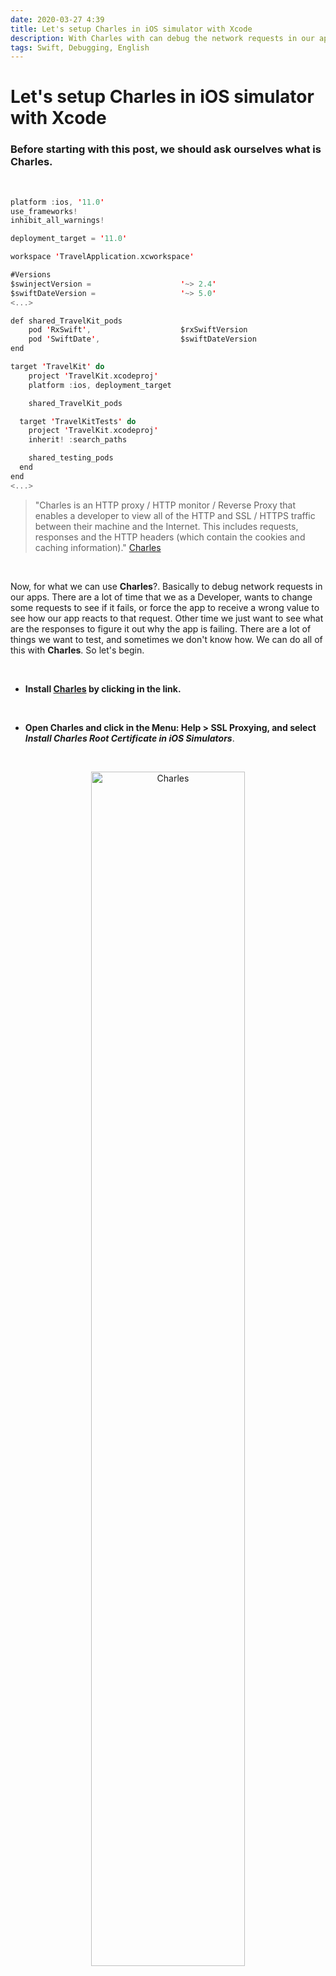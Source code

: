 ```yaml
---
date: 2020-03-27 4:39
title: Let's setup Charles in iOS simulator with Xcode
description: With Charles with can debug the network requests in our apps so we can test in a simple way our network layer.
tags: Swift, Debugging, English
---
```


# Let's setup Charles in iOS simulator with Xcode

### Before starting with this post, we should ask ourselves what is **Charles**.

<br />

```swift
platform :ios, '11.0'
use_frameworks!
inhibit_all_warnings!

deployment_target = '11.0'

workspace 'TravelApplication.xcworkspace'

#Versions
$swinjectVersion =                    '~> 2.4'
$swiftDateVersion =                   '~> 5.0'
<...>

def shared_TravelKit_pods
    pod 'RxSwift',                    $rxSwiftVersion
    pod 'SwiftDate',                  $swiftDateVersion
end

target 'TravelKit' do
    project 'TravelKit.xcodeproj'
    platform :ios, deployment_target

    shared_TravelKit_pods

  target 'TravelKitTests' do
    project 'TravelKit.xcodeproj'
    inherit! :search_paths

    shared_testing_pods
  end
end
<...>
```

> "Charles is an HTTP proxy / HTTP monitor / Reverse Proxy that enables a developer to view all of the HTTP and SSL / HTTPS traffic between their machine and the Internet. This includes requests, responses and the HTTP headers (which contain the cookies and caching information)." <a href="https://www.charlesproxy.com" target="_blank">Charles</a>

<br />

Now, for what we can use **Charles**?. Basically to debug network requests in our apps. There are a lot of time that we as a Developer, wants to change some requests to see if it fails, or force the app to receive a wrong value to see how our app reacts to that request. Other time we just want to see what are the responses to figure it out why the app is failing. There are a lot of things we want to test, and sometimes we don't know how. We can do all of this with **Charles**. So let's begin.

<br />

- **Install <a href="https://www.charlesproxy.com/download/" target="_blank">Charles</a> by clicking in the link.**

<br />

- **Open Charles and click in the Menu: Help > SSL Proxying, and select _Install Charles Root Certificate in iOS Simulators_**.

<br />

<p align="center">
    <img src="/images/charles-tutorial/p1.png" width="70%" max-width="50%" alt="Charles" />
</p>

<br />

- **Now make sure you have the option macOS Proxy selected, so we can listen traffic, so click in the Menu: Proxy > macOS Proxy**

<br />

<p align="center">
    <img src="/images/charles-tutorial/p2.png" width="50%" max-width="50%" alt="Charles" />
</p>

<br />

- **Restart your simulator and make sure you are recording the incoming traffic. You should see in the right bottom a _Recording_ label. If not, just click in _Start Recording_ buttom**

<br />

<p align="center">
    <img src="/images/charles-tutorial/p3.png" width="50%" max-width="50%" alt="Charles" />
</p>

<br />

- **Run the app in the simulator, and at this moment, you should see the incoming traffic at the left**

<br />

- **Now, you have to make sure to enable SSL Proxying for the URLs that you want to test. There are two ways of doing this:**

<br />

* The first way is by clicking in the Menu: Proxy > SSL Proxying Settings and then add the URL that you want.

<br />

   <p align="center">
       <img src="/images/charles-tutorial/p4.png" width="50%" max-width="50%" alt="Charles" />
       <img src="/images/charles-tutorial/p5.png" width="50%" max-width="50%" alt="Charles" />
   </p>

<br />

- The second way is when you see the incoming traffic in the left view of Charles, just right click the URL that you want and click _Enable SSL Proxying_

<br />

   <p align="center">
       <img src="/images/charles-tutorial/p6.png" width="30%" max-width="50%" alt="Charles" />
   </p>

<br />

- **Now restart the simulator, and you will see the responses**

<br />

- **If you click the response, and the _Contents_ you can see the JSON that we are getting. Now we can check why we are getting an error in the app if that is the case.**

<br />

<p align="center">
    <img src="/images/charles-tutorial/p7.png" width="90%" max-width="50%" alt="Charles" />
</p>

<br />

- **Let's map locally some responses so we can mock them. Right click in the response, and click _Save Response..._**

<br />

<p align="center">
    <img src="/images/charles-tutorial/p8.png" width="30%" max-width="50%" alt="Charles" />
</p>

<br />

- **Now right click in the request and click _Viewer Mappings..._ and copy what the Host, Port and Path are, because we are going to use it next.**

<br />

<p align="center">
    <img src="/images/charles-tutorial/p9.png" width="30%" max-width="50%" alt="Charles" />
    <img src="/images/charles-tutorial/p10.png" width="30%" max-width="50%" alt="Charles" />
</p>

<br />

- **Now in the Menu click: Tools > Map Local... and add a new one. For Local path: you will select the response that you saved and for Host, Port and Path you will fill it with the information that you got in the previous step.**

<br />

<p align="center">
    <img src="/images/charles-tutorial/p11.png" width="30%" max-width="50%" alt="Charles" />
    <img src="/images/charles-tutorial/p12.png" width="50%" max-width="50%" alt="Charles" />
</p>

<br />

<p align="center">
    <img src="/images/charles-tutorial/p13.png" width="50%" max-width="50%" alt="Charles" />
</p>

<br />


- **Now you can edit the JSON and start testing your network responses**

<br />

### That's how you setup Charles for iOS Simulator. For any questions you can contact me at my Twitter, Linkedin or Email.

<br />

## Thanks again
